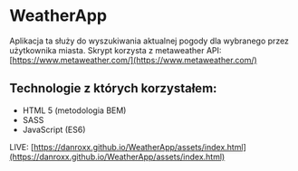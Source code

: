 # WeatherApp

Aplikacja ta służy do wyszukiwania aktualnej pogody dla wybranego przez użytkownika miasta.
Skrypt korzysta z metaweather API: [https://www.metaweather.com/](https://www.metaweather.com/)

## Technologie z których korzystałem:

 - HTML 5 (metodologia BEM)
 - SASS
 - JavaScript (ES6)
 
 LIVE: [https://danroxx.github.io/WeatherApp/assets/index.html](https://danroxx.github.io/WeatherApp/assets/index.html)
